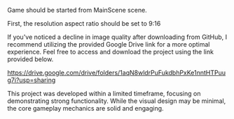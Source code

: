 Game should be started from MainScene scene.

First, the resolution aspect ratio should be set to 9:16

If you've noticed a decline in image quality after downloading from GitHub, I recommend utilizing the provided Google Drive link for a more optimal experience. Feel free to access and download the project using the link provided below.

https://drive.google.com/drive/folders/1aqN8wldrPuFukdbhPxKe1nntHTPuug7i?usp=sharing


This project was developed within a limited timeframe, focusing on demonstrating strong functionality. While the visual design may be minimal, the core gameplay mechanics are solid and engaging.